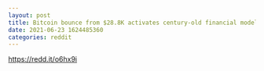 ```yaml
--- 
layout: post 
title: Bitcoin bounce from $28.8K activates century-old financial model's bullish thesis 
date: 2021-06-23 1624485360 
categories: reddit 
--- 
```

https://redd.it/o6hx9i